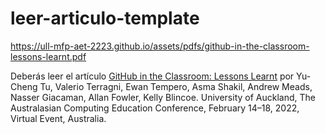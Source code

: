 # leer-articulo-template
https://ull-mfp-aet-2223.github.io/assets/pdfs/github-in-the-classroom-lessons-learnt.pdf



Deberás leer el artículo [GitHub in the Classroom: Lessons Learnt](https://ull-mfp-aet-2223.github.io/assets/pdfs/github-in-the-classroom-lessons-learnt.pdf) por Yu-Cheng Tu, Valerio Terragni, Ewan Tempero, Asma Shakil, Andrew Meads, Nasser Giacaman, Allan Fowler, Kelly Blincoe. University of Auckland, The Australasian Computing Education Conference, February 14–18, 2022, Virtual Event, Australia.
